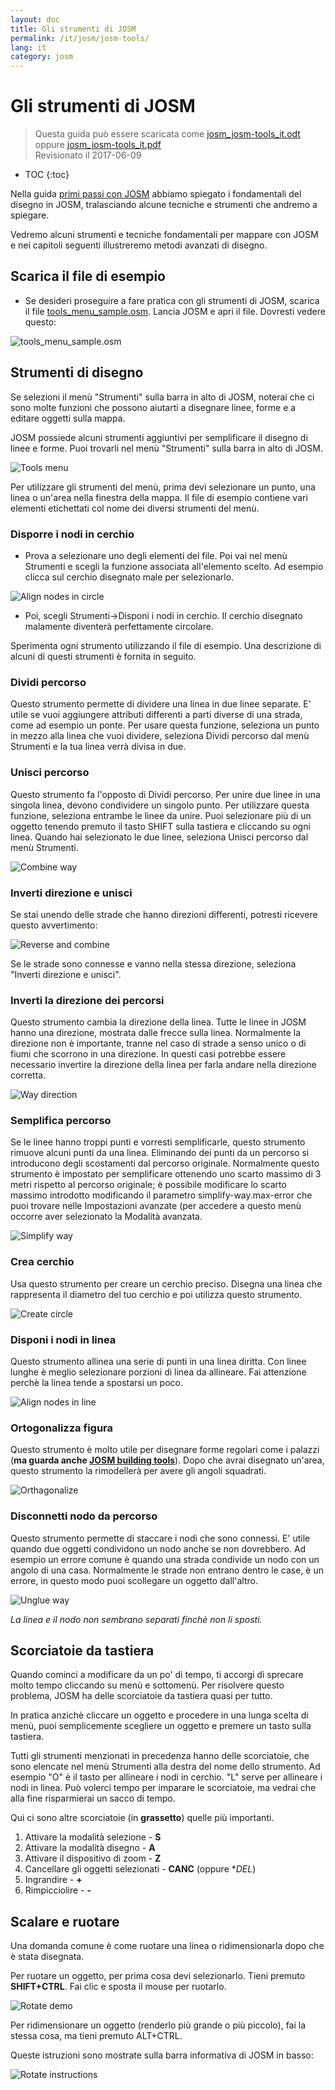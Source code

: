 ```yaml
---
layout: doc
title: Gli strumenti di JOSM
permalink: /it/josm/josm-tools/
lang: it
category: josm
---
```


Gli strumenti di JOSM
==================

> Questa guida può essere scaricata come [josm_josm-tools_it.odt](/files/josm_josm-tools_it.odt) oppure [josm_josm-tools_it.pdf](/files/josm_josm-tools_it.pdf)  
> Revisionato il 2017-06-09  

- TOC
{:toc}

Nella guida [primi passi con JOSM](/it/josm/start-josm/) abbiamo spiegato i fondamentali del disegno in JOSM, tralasciando alcune tecniche e strumenti che andremo a spiegare.

Vedremo alcuni strumenti e tecniche fondamentali per mappare con JOSM e nei capitoli seguenti illustreremo metodi avanzati di disegno.

Scarica il file di esempio
-------------------

- Se desideri proseguire a fare pratica con gli strumenti di JOSM, scarica il file [tools_menu_sample.osm](/files/tools_menu_sample.osm).  Lancia JOSM e apri il file. Dovresti vedere questo:

![tools_menu_sample.osm][]

Strumenti di disegno
-------------

Se selezioni il menù "Strumenti" sulla barra in alto di JOSM, noterai che ci sono molte funzioni che possono aiutarti a disegnare linee, forme e a editare oggetti sulla mappa.

JOSM possiede alcuni strumenti aggiuntivi per semplificare il disegno di linee e forme. Puoi trovarli nel menù "Strumenti" sulla barra in alto di JOSM.

![Tools menu][]

Per utilizzare gli strumenti del menù, prima devi selezionare un punto, una linea o un'area nella finestra della mappa.  Il file di esempio contiene vari elementi etichettati col nome dei diversi strumenti del menù.

### Disporre i nodi in cerchio  

- Prova a selezionare uno degli elementi del file. Poi vai nel menù Strumenti e scegli la funzione associata all'elemento scelto. Ad esempio clicca sul cerchio disegnato male per selezionarlo.

![Align nodes in circle][]

- Poi, scegli Strumenti->Disponi i nodi in cerchio. Il cerchio disegnato malamente diventerà perfettamente circolare.

Sperimenta ogni strumento utilizzando il file di esempio.  Una descrizione di alcuni di questi strumenti è fornita in seguito.

### Dividi percorso  

Questo strumento permette di dividere una linea in due linee separate. E' utile se vuoi aggiungere attributi differenti a parti diverse di una strada, come ad esempio un ponte. Per usare questa funzione, seleziona un punto in mezzo alla linea che vuoi dividere, seleziona Dividi percorso dal menù Strumenti e la tua linea verrà divisa in due.


### Unisci percorso

Questo strumento fa l'opposto di Dividi percorso. Per unire due linee in una singola linea, devono condividere un singolo punto. Per utilizzare questa funzione, seleziona entrambe le linee da unire.  Puoi selezionare più di un oggetto tenendo premuto il tasto SHIFT sulla tastiera e cliccando su ogni linea.  Quando hai selezionato le due linee, seleziona Unisci percorso dal menù Strumenti.

![Combine way][]


### Inverti direzione e unisci  

Se stai unendo delle strade che hanno direzioni differenti, potresti ricevere questo avvertimento:

![Reverse and combine][]

Se le strade sono connesse e vanno nella stessa direzione, seleziona "Inverti direzione e unisci".


### Inverti la direzione dei percorsi

Questo strumento cambia la direzione della linea. Tutte le linee in JOSM hanno una direzione, mostrata dalle frecce sulla linea. Normalmente la direzione non è importante, tranne nel caso di strade a senso unico o di fiumi che scorrono in una direzione. In questi casi potrebbe essere necessario invertire la direzione della linea per farla andare nella direzione corretta. 

![Way direction][]

### Semplifica percorso

Se le linee hanno troppi punti e vorresti semplificarle, questo strumento rimuove alcuni punti da una linea. Eliminando dei punti da un percorso si introducono degli scostamenti dal percorso originale. Normalmente questo strumento è impostato per semplificare ottenendo uno scarto massimo di 3 metri rispetto al percorso originale; è possibile modificare lo scarto massimo introdotto modificando il parametro simplify-way.max-error che puoi trovare nelle Impostazioni avanzate (per accedere a questo menù occorre aver selezionato la Modalità avanzata.

![Simplify way][]


### Crea cerchio

Usa questo strumento per creare un cerchio preciso. Disegna una linea che rappresenta il diametro del tuo cerchio e poi utilizza questo strumento.

![Create circle][]


### Disponi i nodi in linea

Questo strumento allinea una serie di punti in una linea diritta.  Con linee lunghe è meglio selezionare porzioni di linea da allineare.  Fai attenzione perchè la linea tende a spostarsi un poco.

![Align nodes in line][]

### Ortogonalizza figura

Questo strumento è molto utile per disegnare forme regolari come i palazzi (**ma guarda anche  [JOSM building tools](/it/josm/josm-more-plugins/)**).  Dopo che avrai disegnato un'area, questo strumento la rimodellerà per avere gli angoli squadrati.

![Orthagonalize][]


### Disconnetti nodo da percorso

Questo strumento permette di staccare i nodi che sono connessi.  E' utile quando due oggetti condividono un nodo anche se non dovrebbero.  Ad esempio un errore comune è quando una strada condivide un nodo con un angolo di una casa.  Normalmente le strade non entrano dentro le case, è un errore, in questo modo puoi scollegare un oggetto dall'altro.

![Unglue way][]

*La linea e il nodo non sembrano separati finchè non li sposti.*

Scorciatoie da tastiera
------------------

Quando cominci a modificare da un po' di tempo, ti accorgi di sprecare molto tempo cliccando su menù e sottomenù.  Per risolvere questo problema, JOSM ha delle scorciatoie da tastiera quasi per tutto.

In pratica anzichè cliccare un oggetto e procedere in una lunga scelta di menù, puoi semplicemente scegliere un oggetto e premere un tasto sulla tastiera.

Tutti gli strumenti menzionati in precedenza hanno delle scorciatoie, che sono elencate nel menù Strumenti alla destra del nome dello strumento.  Ad esempio "O" è il
tasto per allineare i nodi in cerchio.  "L" serve per allineare i nodi in linea.  Può volerci tempo per imparare le scorciatoie, ma vedrai che 
alla fine risparmierai un sacco di tempo.

Qui ci sono altre scorciatoie (in **grassetto**) quelle più importanti. 

1.  Attivare la modalità selezione - **S**
2.  Attivare la modalità disegno - **A**
3.  Attivare il dispositivo di zoom - **Z**
4.  Cancellare gli oggetti selezionati - **CANC** (oppure **DEL*)
5.  Ingrandire - **+**
6.  Rimpicciolire - **-**


Scalare e ruotare
----------------

Una domanda comune è come ruotare una linea o ridimensionarla dopo che è stata disegnata.

Per ruotare un oggetto, per prima cosa devi selezionarlo.  Tieni premuto **SHIFT+CTRL**. Fai clic e sposta il mouse per ruotarlo.

![Rotate demo][]

Per ridimensionare un oggetto (renderlo più grande o più piccolo), fai la stessa cosa, ma tieni premuto ALT+CTRL.

Queste istruzioni sono mostrate sulla barra informativa di JOSM in basso: 

![Rotate instructions][]




[tools_menu_sample.osm]: /images/josm/tools-menu-sample-file.png
[Tools menu]: /images/josm/tools-menu.png
[Align nodes in circle]: /images/josm/align-nodes-in-circle.png
[Combine way]: /images/josm/combine-way.png
[Reverse and combine]: /images/josm/reverse-and-combine.png
[Way direction]: /images/josm/way-direction.png
[Simplify way]: /images/josm/simplify-way.png
[Create circle]: /images/josm/create-circle.png
[Align nodes in line]: /images/josm/align-nodes-in-line.png
[Orthagonalize]: /images/josm/orthagonalize.png
[Unglue way]: /images/josm/unglue-way.png
[Keyboard S]: /images/josm/keyboard-s.png
[Keyboard A]: /images/josm/keyboard-a.png
[Keyboard Z]: /images/josm/keyboard-z.png
[Keyboard Del]: /images/josm/keyboard-del.png
[Keyboard plus]: /images/josm/keyboard-plus.png
[Keyboard minus]: /images/josm/keyboard-minus.png
[Rotate demo]: /images/josm/rotate-demo.png
[Rotate instructions]: /images/josm/rotate-instructions.png